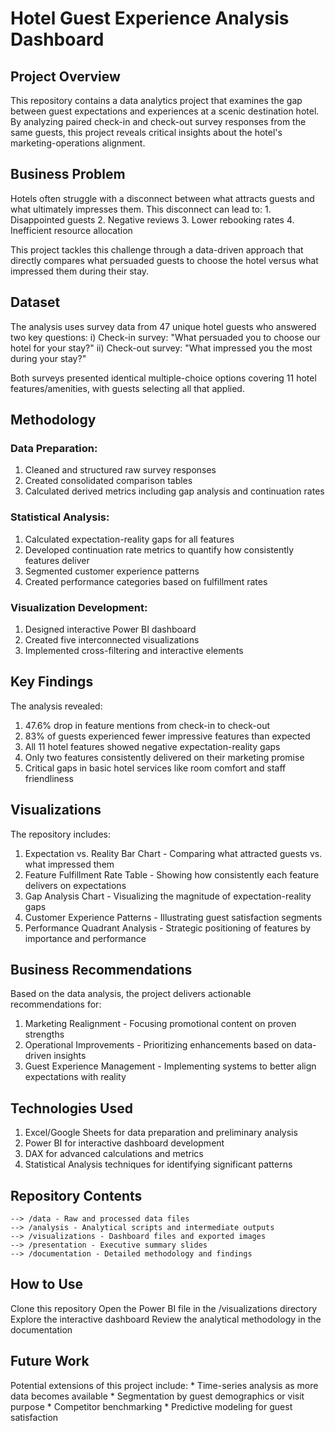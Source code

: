 # Hotel Guest Experience Analysis Dashboard

## Project Overview
This repository contains a data analytics project that examines the gap between guest expectations and experiences at a scenic destination hotel. By analyzing paired check-in and check-out survey responses from the same guests, this project reveals critical insights about the hotel's marketing-operations alignment.

## Business Problem
Hotels often struggle with a disconnect between what attracts guests and what ultimately impresses them. This disconnect can lead to:
    1. Disappointed guests
    2. Negative reviews
    3. Lower rebooking rates
    4. Inefficient resource allocation

This project tackles this challenge through a data-driven approach that directly compares what persuaded guests to choose the hotel versus what impressed them during their stay.

## Dataset
The analysis uses survey data from 47 unique hotel guests who answered two key questions:
    i)  Check-in survey: "What persuaded you to choose our hotel for your stay?"
    ii) Check-out survey: "What impressed you the most during your stay?"

Both surveys presented identical multiple-choice options covering 11 hotel features/amenities, with guests selecting all that applied.

## Methodology

### Data Preparation:
  1. Cleaned and structured raw survey responses
  2. Created consolidated comparison tables
  3. Calculated derived metrics including gap analysis and continuation rates


### Statistical Analysis:
  1. Calculated expectation-reality gaps for all features
  2. Developed continuation rate metrics to quantify how consistently features deliver
  3. Segmented customer experience patterns
  4. Created performance categories based on fulfillment rates


### Visualization Development:
  1. Designed interactive Power BI dashboard
  2. Created five interconnected visualizations
  3. Implemented cross-filtering and interactive elements

## Key Findings
The analysis revealed:
  1. 47.6% drop in feature mentions from check-in to check-out
  2. 83% of guests experienced fewer impressive features than expected
  3. All 11 hotel features showed negative expectation-reality gaps
  4. Only two features consistently delivered on their marketing promise
  5. Critical gaps in basic hotel services like room comfort and staff friendliness

## Visualizations
The repository includes:
  1. Expectation vs. Reality Bar Chart - Comparing what attracted guests vs. what impressed them
  2. Feature Fulfillment Rate Table - Showing how consistently each feature delivers on expectations
  3. Gap Analysis Chart - Visualizing the magnitude of expectation-reality gaps
  4. Customer Experience Patterns - Illustrating guest satisfaction segments
  5. Performance Quadrant Analysis - Strategic positioning of features by importance and performance

## Business Recommendations
Based on the data analysis, the project delivers actionable recommendations for:
  1. Marketing Realignment - Focusing promotional content on proven strengths
  2. Operational Improvements - Prioritizing enhancements based on data-driven insights
  3. Guest Experience Management - Implementing systems to better align expectations with reality

## Technologies Used
  1. Excel/Google Sheets for data preparation and preliminary analysis
  2. Power BI for interactive dashboard development
  3. DAX for advanced calculations and metrics
  4. Statistical Analysis techniques for identifying significant patterns

## Repository Contents
    --> /data - Raw and processed data files
    --> /analysis - Analytical scripts and intermediate outputs
    --> /visualizations - Dashboard files and exported images
    --> /presentation - Executive summary slides
    --> /documentation - Detailed methodology and findings

## How to Use
Clone this repository
Open the Power BI file in the /visualizations directory
Explore the interactive dashboard
Review the analytical methodology in the documentation

## Future Work
Potential extensions of this project include:
    * Time-series analysis as more data becomes available
    * Segmentation by guest demographics or visit purpose
    * Competitor benchmarking
    * Predictive modeling for guest satisfaction
